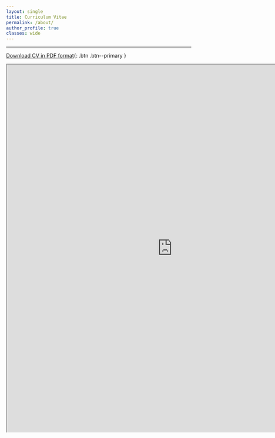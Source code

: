 ```yaml
---
layout: single
title: Curriculum Vitae
permalink: /about/
author_profile: true
classes: wide
---
```


---

[Download CV in PDF format](https://www.ocean.washington.edu/files/ethan_campbell_cv_2024-11-02-20241103014324.pdf){: .btn .btn--primary }

<iframe src="https://www.ocean.washington.edu/files/ethan_campbell_cv_2024-11-02-20241103014324.pdf" width="900" height="1000"></iframe>
